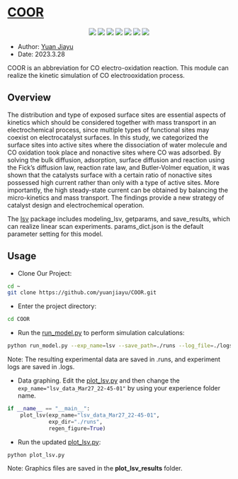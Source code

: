 # [COOR](https://github.com/yuanjiayu/COOR)

<p align="center">
    <a href="./LICENSE"><img src="https://img.shields.io/badge/license-Apache%202-red.svg"></a>
    <a href="support os"><img src="https://img.shields.io/badge/os-linux%2C%20win%2C%20mac-pink.svg"></a>
    <a href=""><img src="https://img.shields.io/badge/python-3.7+-aff.svg"></a>
    <a href="https://github.com/yuanjiayu/COOR/graphs/contributors"><img src="https://img.shields.io/github/contributors/yuanjiayu/COOR?color=9ea"></a>
    <a href="https://github.com/yuanjiayu/COOR/commits"><img src="https://img.shields.io/github/commit-activity/m/yuanjiayu/COOR?color=3af"></a>
    <a href="https://github.com/yuanjiayu/COOR/issues"><img src="https://img.shields.io/github/issues/yuanjiayu/COOR?color=9cc"></a>
    <a href="https://github.com/yuanjiayu/COOR/stargazers"><img src="https://img.shields.io/github/stars/yuanjiayu/COOR?color=ccf"></a>
</p>





* Author: [Yuan Jiayu](https://github.com/yuanjiayu)    
* Date: 2023.3.28


COOR is an abbreviation for CO electro-oxidation reaction.
This module can realize the kinetic simulation of CO electrooxidation process.

## Overview
The distribution and type of exposed surface sites are essential aspects of kinetics which should be considered together with mass transport in an electrochemical process, since multiple types of functional sites may coexist on electrocatalyst surfaces. In this study, we categorized the surface sites into active sites where the dissociation of water molecule and CO oxidation took place and nonactive sites where CO was adsorbed. By solving the bulk diffusion, adsorption, surface diffusion and reaction using the Fick’s diffusion law, reaction rate law, and Butler-Volmer equation, it was shown that the catalysts surface with a certain ratio of nonactive sites possessed high current rather than only with a type of active sites. More importantly, the high steady-state current can be obtained by balancing the micro-kinetics and mass transport. The findings provide a new strategy of catalyst design and electrochemical operation.

The [lsv](./lsv) package includes modeling_lsv, getparams, and save_results, which can realize linear scan experiments.
params_dict.json is the default parameter setting for this model.

## Usage

* Clone Our Project:
```bash
cd ~
git clone https://github.com/yuanjiayu/COOR.git
```
* Enter the project directory:
```bash
cd COOR
```
* Run the [run_model.py](./run_model.py) to perform simulation calculations:
```bash
python run_model.py --exp_name=lsv --save_path=./runs --log_file=./logs
```  
Note: The resulting experimental data are saved in .runs, and experiment logs are saved in .logs.    

* Data graphing. Edit the [plot_lsv.py](./plot_lsv.py) and then change the ```exp_name="lsv_data_Mar27_22-45-01"``` by using your experience folder name.
```python
if __name__ == "__main__":
    plot_lsv(exp_name="lsv_data_Mar27_22-45-01", 
             exp_dir="./runs",
             regen_figure=True)
```
* Run the updated [plot_lsv.py](./plot_lsv.py):
```bash
python plot_lsv.py
```
Note: Graphics files are saved in the **plot_lsv_results** folder.    
